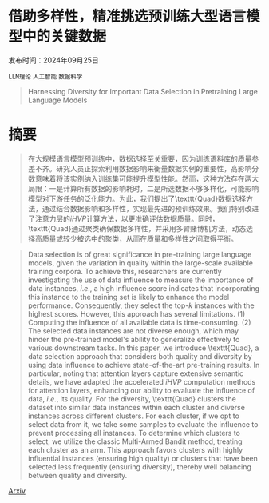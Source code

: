 # 借助多样性，精准挑选预训练大型语言模型中的关键数据

发布时间：2024年09月25日

`LLM理论` `人工智能` `数据科学`

> Harnessing Diversity for Important Data Selection in Pretraining Large Language Models

# 摘要

> 在大规模语言模型预训练中，数据选择至关重要，因为训练语料库的质量参差不齐。研究人员正探索利用数据影响来衡量数据实例的重要性，高影响分数意味着将该实例纳入训练集可能提升模型性能。然而，这种方法存在两大局限：一是计算所有数据的影响耗时，二是所选数据不够多样化，可能影响模型对下游任务的泛化能力。为此，我们提出了\texttt{Quad}数据选择方法，通过结合数据影响和多样性，实现最先进的预训练效果。我们特别改进了注意力层的$iHVP$计算方法，以更准确评估数据质量。同时，\texttt{Quad}通过聚类确保数据多样性，并采用多臂赌博机方法，动态选择高质量或较少被选中的聚类，从而在质量和多样性之间取得平衡。

> Data selection is of great significance in pre-training large language models, given the variation in quality within the large-scale available training corpora. To achieve this, researchers are currently investigating the use of data influence to measure the importance of data instances, $i.e.,$ a high influence score indicates that incorporating this instance to the training set is likely to enhance the model performance. Consequently, they select the top-$k$ instances with the highest scores. However, this approach has several limitations. (1) Computing the influence of all available data is time-consuming. (2) The selected data instances are not diverse enough, which may hinder the pre-trained model's ability to generalize effectively to various downstream tasks. In this paper, we introduce \texttt{Quad}, a data selection approach that considers both quality and diversity by using data influence to achieve state-of-the-art pre-training results. In particular, noting that attention layers capture extensive semantic details, we have adapted the accelerated $iHVP$ computation methods for attention layers, enhancing our ability to evaluate the influence of data, $i.e.,$ its quality. For the diversity, \texttt{Quad} clusters the dataset into similar data instances within each cluster and diverse instances across different clusters. For each cluster, if we opt to select data from it, we take some samples to evaluate the influence to prevent processing all instances. To determine which clusters to select, we utilize the classic Multi-Armed Bandit method, treating each cluster as an arm. This approach favors clusters with highly influential instances (ensuring high quality) or clusters that have been selected less frequently (ensuring diversity), thereby well balancing between quality and diversity.

[Arxiv](https://arxiv.org/abs/2409.16986)
